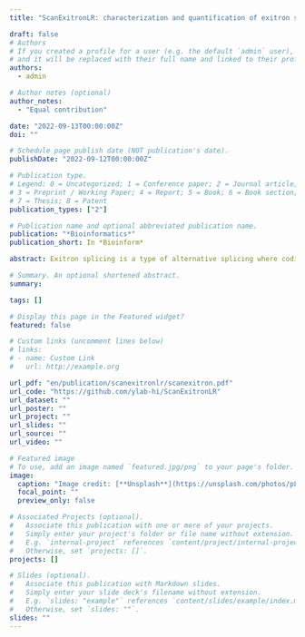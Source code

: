 ```yaml
---
title: "ScanExitronLR: characterization and quantification of exitron splicing events in long-read RNA-seq data"

draft: false
# Authors
# If you created a profile for a user (e.g. the default `admin` user), write the username (folder name) here
# and it will be replaced with their full name and linked to their profile.
authors:
  - admin

# Author notes (optional)
author_notes:
  - "Equal contribution"

date: "2022-09-13T00:00:00Z"
doi: ""

# Schedule page publish date (NOT publication's date).
publishDate: "2022-09-12T00:00:00Z"

# Publication type.
# Legend: 0 = Uncategorized; 1 = Conference paper; 2 = Journal article;
# 3 = Preprint / Working Paper; 4 = Report; 5 = Book; 6 = Book section;
# 7 = Thesis; 8 = Patent
publication_types: ["2"]

# Publication name and optional abbreviated publication name.
publication: "*Bioinformatics*"
publication_short: In *Bioinform*

abstract: Exitron splicing is a type of alternative splicing where coding sequences are spliced out. Recently, exitron splicing has been shown to increase proteome plasticity and play a role in cancer. Long-read RNA-seq is well suited for quantification and discovery of alternative splicing events; however, there are currently no tools available for detection and annotation of exitrons in long-read RNA-seq data. Here we present ScanExitronLR, an application for the characterization and quantification of exitron splicing events in long-reads. From a BAM alignment file, reference genome and reference gene annotation, ScanExitronLR outputs exitron events at the individual transcript level. Outputs of ScanExitronLR can be used in downstream analyses of differential exitron splicing. In addition, ScanExitronLR optionally reports exitron annotations such as truncation or frameshift type, nonsense-mediated decay status, and Pfam domain interruptions. We demonstrate that ScanExitronLR performs better on noisy long-reads than currently published exitron detection algorithms designed for short-read data.ScanExitronLR is freely available at https://github.com/ylab-hi/ScanExitronLR and distributed as a pip package on the Python Package Index.Supplementary data are available at Bioinformatics online.

# Summary. An optional shortened abstract.
summary:

tags: []

# Display this page in the Featured widget?
featured: false

# Custom links (uncomment lines below)
# links:
# - name: Custom Link
#   url: http://example.org

url_pdf: "en/publication/scanexitronlr/scanexitron.pdf"
url_code: "https://github.com/ylab-hi/ScanExitronLR"
url_dataset: ""
url_poster: ""
url_project: ""
url_slides: ""
url_source: ""
url_video: ""

# Featured image
# To use, add an image named `featured.jpg/png` to your page's folder.
image:
  caption: "Image credit: [**Unsplash**](https://unsplash.com/photos/pLCdAaMFLTE)"
  focal_point: ""
  preview_only: false

# Associated Projects (optional).
#   Associate this publication with one or more of your projects.
#   Simply enter your project's folder or file name without extension.
#   E.g. `internal-project` references `content/project/internal-project/index.md`.
#   Otherwise, set `projects: []`.
projects: []

# Slides (optional).
#   Associate this publication with Markdown slides.
#   Simply enter your slide deck's filename without extension.
#   E.g. `slides: "example"` references `content/slides/example/index.md`.
#   Otherwise, set `slides: ""`.
slides: ""
---
```

